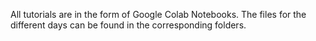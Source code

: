 All tutorials are in the form of Google Colab Notebooks. The files for the different days can be found in the corresponding folders.
